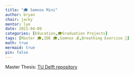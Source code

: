 ```yaml
---
title: "🎓 Somnox Mini"
author: bryan
chair: jacky
mentor: lye
date: 2021-04-09
categories: [Education,🎓Graduation Projects]
tags: [Master 🎓,IDE 🎓,Somnox 💰,Breathing Exercise 🍎]
math: true
mermaid: true
pin: false
---
```



Master Thesis: [TU Delft repository]()
